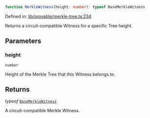 ```ts
function MerkleWitness(height: number): typeof BaseMerkleWitness
```

Defined in: [lib/provable/merkle-tree.ts:234](https://github.com/o1-labs/o1js/blob/89b7d1522af805d6d4c45a96d7a9cbc29a457aec/src/lib/provable/merkle-tree.ts#L234)

Returns a circuit-compatible Witness for a specific Tree height.

## Parameters

### height

`number`

Height of the Merkle Tree that this Witness belongs to.

## Returns

*typeof* [`BaseMerkleWitness`](../classes/BaseMerkleWitness.md)

A circuit-compatible Merkle Witness.
